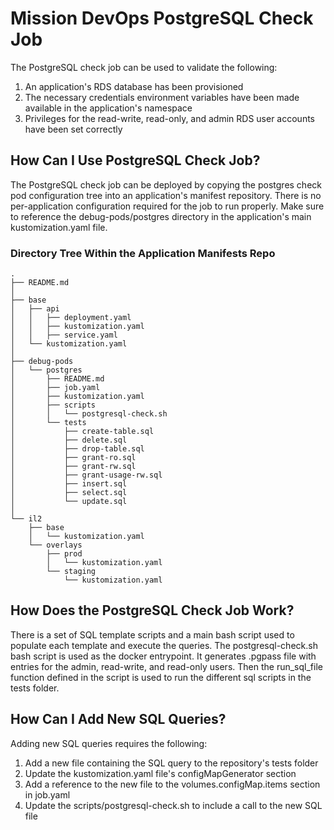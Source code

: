 # Mission DevOps PostgreSQL Check Job
The PostgreSQL check job can be used to validate the following:
 1. An application's RDS database has been provisioned
 2. The necessary credentials environment variables have been made available in the application's namespace
 3. Privileges for the read-write, read-only, and admin RDS user accounts have been set correctly

## How Can I Use PostgreSQL Check Job?
The PostgreSQL check job can be deployed by copying the postgres check pod configuration tree into an application's
manifest repository.  There is no per-application configuration required for the job to run properly.  Make sure to
reference the debug-pods/postgres directory in the application's main kustomization.yaml file.

### Directory Tree Within the Application Manifests Repo
    .
    ├── README.md
    │
    ├── base
    │   ├── api
    │   │   ├── deployment.yaml
    │   │   ├── kustomization.yaml
    │   │   ├── service.yaml
    │   └── kustomization.yaml
    │
    ├── debug-pods
    │   └── postgres
    │       ├── README.md
    │       ├── job.yaml
    │       ├── kustomization.yaml
    │       ├── scripts
    │       │   └── postgresql-check.sh
    │       └── tests
    │           ├── create-table.sql
    │           ├── delete.sql
    │           ├── drop-table.sql
    │           ├── grant-ro.sql
    │           ├── grant-rw.sql
    │           ├── grant-usage-rw.sql
    │           ├── insert.sql
    │           ├── select.sql
    │           └── update.sql
    │
    └── il2
        ├── base
        │   └── kustomization.yaml
        └── overlays
            ├── prod
            │   └── kustomization.yaml
            └── staging
                └── kustomization.yaml


## How Does the PostgreSQL Check Job Work?
There is a set of SQL template scripts and a main bash script used to populate each template and execute the queries.
The postgresql-check.sh bash script is used as the docker entrypoint.  It generates .pgpass file with entries for the
admin, read-write, and read-only users.  Then the run_sql_file function defined in the script is used to run the
different sql scripts in the tests folder.

## How Can I Add New SQL Queries?
Adding new SQL queries requires the following:
 1. Add a new file containing the SQL query to the repository's tests folder
 2. Update the kustomization.yaml file's configMapGenerator section
 3. Add a reference to the new file to the volumes.configMap.items section in job.yaml
 4. Update the scripts/postgresql-check.sh to include a call to the new SQL file